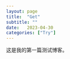 ```yaml
---
layout: page
title:  "Get"
subtitle: ""
date:   2023-04-30 
categories: ["Try"]
---
```


这是我的第一篇测试博客。